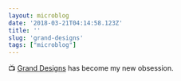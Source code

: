 ```yaml
---
layout: microblog
date: '2018-03-21T04:14:58.123Z'
title: ''
slug: 'grand-designs'
tags: ["microblog"]
---
```


📺 [Grand Designs](https://www.netflix.com/title/80160755) has become my new obsession.
